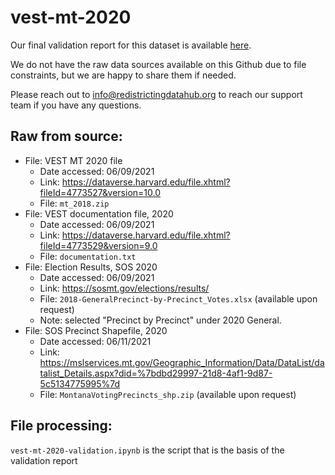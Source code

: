 # vest-mt-2020

Our final validation report for this dataset is available [here](https://redistrictingdatahub.org/dataset/vest-2020-montana-precinct-and-election-results/).

We do not have the raw data sources available on this Github due to file constraints, but we are happy to share them if needed. 

Please reach out to info@redistrictingdatahub.org to reach our support team if you have any questions.

## Raw from source:

- File: VEST MT 2020 file
   - Date accessed: 06/09/2021
   - Link: https://dataverse.harvard.edu/file.xhtml?fileId=4773527&version=10.0
   - File: `mt_2018.zip`
- File: VEST documentation file, 2020
   - Date accessed: 06/09/2021
   - Link: https://dataverse.harvard.edu/file.xhtml?fileId=4773529&version=9.0
   - File: `documentation.txt`
- File: Election Results, SOS 2020
   - Date accessed: 06/09/2021
   - Link: https://sosmt.gov/elections/results/
   - File: `2018-GeneralPrecinct-by-Precinct_Votes.xlsx` (available upon request)
   - Note: selected "Precinct by Precinct" under 2020 General. 
- File: SOS Precinct Shapefile, 2020 
   - Date accessed: 06/11/2021
   - Link: https://mslservices.mt.gov/Geographic_Information/Data/DataList/datalist_Details.aspx?did=%7bdbd29997-21d8-4af1-9d87-5c5134775995%7d
   - File: `MontanaVotingPrecincts_shp.zip` (available upon request)
 

## File processing:

`vest-mt-2020-validation.ipynb` is the script that is the basis of the validation report
